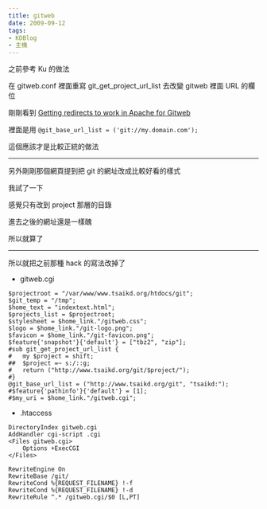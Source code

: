 ```yaml
---
title: gitweb
date: 2009-09-12
tags:
- KDBlog
- 主機
---
```

之前參考 Ku 的做法

在 gitweb.conf 裡面重寫 git_get_project_url_list 去改變 gitweb 裡面 URL 的欄位

剛剛看到 [Getting redirects to work in Apache for Gitweb](http://ask.metafilter.com/120273/Getting-redirects-to-work-in-Apache-for-Gitweb)

裡面是用 `@git_base_url_list = ('git://my.domain.com');`

這個應該才是比較正統的做法

---

另外剛剛那個網頁提到把 git 的網址改成比較好看的樣式

我試了一下

感覺只有改到 project 那層的目錄

進去之後的網址還是一樣醜

所以就算了

---

所以就把之前那種 hack 的寫法改掉了

* gitweb.cgi

```
$projectroot = "/var/www/www.tsaikd.org/htdocs/git";
$git_temp = "/tmp";
$home_text = "indextext.html";
$projects_list = $projectroot;
$stylesheet = $home_link."/gitweb.css";
$logo = $home_link."/git-logo.png";
$favicon = $home_link."/git-favicon.png";
$feature{'snapshot'}{'default'} = ["tbz2", "zip"];
#sub git_get_project_url_list {
#	my $project = shift;
##	$project =~ s:/::g;
#	return ("http://www.tsaikd.org/git/$project/");
#}
@git_base_url_list = ("http://www.tsaikd.org/git", "tsaikd:");
#$feature{'pathinfo'}{'default'} = [1];
#$my_uri = $home_link."/gitweb.cgi";
```

* .htaccess

```
DirectoryIndex gitweb.cgi
AddHandler cgi-script .cgi
<Files gitweb.cgi>
    Options +ExecCGI
</Files>

RewriteEngine On
RewriteBase /git/
RewriteCond %{REQUEST_FILENAME} !-f
RewriteCond %{REQUEST_FILENAME} !-d
RewriteRule ^.* /gitweb.cgi/$0 [L,PT]
```
